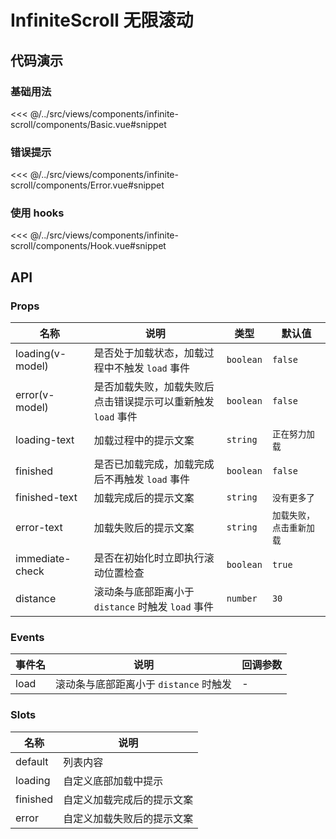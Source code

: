 # InfiniteScroll 无限滚动

## 代码演示

### 基础用法

<<< @/../src/views/components/infinite-scroll/components/Basic.vue#snippet

### 错误提示

<<< @/../src/views/components/infinite-scroll/components/Error.vue#snippet

### 使用 hooks

<<< @/../src/views/components/infinite-scroll/components/Hook.vue#snippet

## API

### Props

| 名称<img width="120" /> | 说明                                  | 类型        | 默认值           |
|-----------------------|-------------------------------------|-----------|---------------|
| loading(v-model)      | 是否处于加载状态，加载过程中不触发 `load` 事件         | `boolean` | `false`       |
| error(v-model)        | 是否加载失败，加载失败后点击错误提示可以重新触发 `load` 事件  | `boolean` | `false`       |
| loading-text          | 加载过程中的提示文案                          | `string`  | `正在努力加载`      |
| finished              | 是否已加载完成，加载完成后不再触发 `load` 事件         | `boolean` | `false`       |
| finished-text         | 加载完成后的提示文案                          | `string`  | `没有更多了`       |
| error-text            | 加载失败后的提示文案                          | `string`  | `加载失败，点击重新加载` |
| immediate-check       | 是否在初始化时立即执行滚动位置检查                   | `boolean` | `true`        |
| distance              | 滚动条与底部距离小于 `distance` 时触发 `load` 事件 | `number`  | `30`          |

### Events

| 事件名  | 说明                        | 回调参数 |
|------|---------------------------|------|
| load | 滚动条与底部距离小于 `distance` 时触发 | -    |

### Slots

| 名称       | 说明            |
|----------|---------------|
| default  | 列表内容          |
| loading  | 自定义底部加载中提示    |
| finished | 自定义加载完成后的提示文案 |
| error    | 自定义加载失败后的提示文案 |
